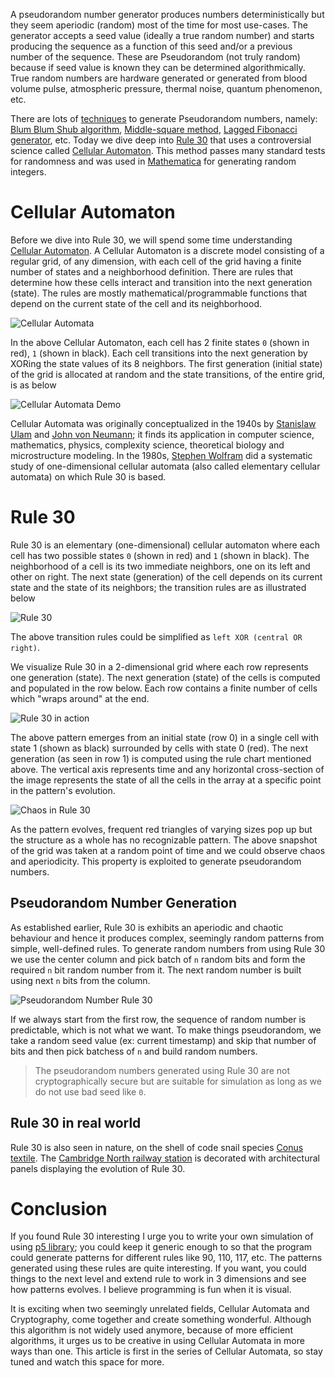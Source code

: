 A pseudorandom number generator produces numbers deterministically but they seem aperiodic (random) most of the time for most use-cases. The generator accepts a seed value (ideally a true random number) and starts producing the sequence as a function of this seed and/or a previous number of the sequence. These are Pseudorandom (not truly random) because if seed value is known they can be determined algorithmically. True random numbers are hardware generated or generated from blood volume pulse, atmospheric pressure, thermal noise, quantum phenomenon, etc.

There are lots of [techniques](https://en.wikipedia.org/wiki/List_of_random_number_generators#Pseudorandom_number_generators_(PRNGs)) to generate Pseudorandom numbers, namely: [Blum Blum Shub algorithm](https://en.wikipedia.org/wiki/Blum_Blum_Shub), [Middle-square method](https://en.wikipedia.org/wiki/Middle-square_method), [Lagged Fibonacci generator](https://en.wikipedia.org/wiki/Lagged_Fibonacci_generator), etc. Today we dive deep into [Rule 30](https://en.wikipedia.org/wiki/Rule_30) that uses a controversial science called [Cellular Automaton](https://en.wikipedia.org/wiki/Cellular_automaton). This method passes many standard tests for randomness and was used in [Mathematica](https://www.wolfram.com/mathematica/online/) for generating random integers.

# Cellular Automaton
Before we dive into Rule 30, we will spend some time understanding [Cellular Automaton](https://en.wikipedia.org/wiki/Cellular_automaton). A Cellular Automaton is a discrete model consisting of a regular grid, of any dimension, with each cell of the grid having a finite number of states and a neighborhood definition. There are rules that determine how these cells interact and transition into the next generation (state). The rules are mostly mathematical/programmable functions that depend on the current state of the cell and its neighborhood.

![Cellular Automata](https://user-images.githubusercontent.com/4745789/74360178-9bcfe300-4dea-11ea-8c87-91005e89c881.png)

In the above Cellular Automaton, each cell has 2 finite states `0` (shown in red), `1` (shown in black). Each cell transitions into the next generation by XORing the state values of its 8 neighbors. The first generation (initial state) of the grid is allocated at random and the state transitions, of the entire grid, is as below

![Cellular Automata Demo](https://media.giphy.com/media/J27aUn6QIWZFnVWzEB/giphy.gif)

Cellular Automata was originally conceptualized in the 1940s by [Stanislaw Ulam](https://en.wikipedia.org/wiki/Stanislaw_Ulam) and [John von Neumann](https://en.wikipedia.org/wiki/John_von_Neumann); it finds its application in computer science, mathematics, physics, complexity science, theoretical biology and microstructure modeling. In the 1980s, [Stephen Wolfram](https://en.wikipedia.org/wiki/Stephen_Wolfram) did a systematic study of one-dimensional cellular automata (also called elementary cellular automata) on which Rule 30 is based.

# Rule 30
Rule 30 is an elementary (one-dimensional) cellular automaton where each cell has two possible states `0` (shown in red) and `1` (shown in black). The neighborhood of a cell is its two immediate neighbors, one on its left and other on right. The next state (generation) of the cell depends on its current state and the state of its neighbors; the transition rules are as illustrated below

![Rule 30](https://user-images.githubusercontent.com/4745789/74396927-78805480-4e39-11ea-8349-b6774d05a600.png)

The above transition rules could be simplified as `left XOR (central OR right)`.

We visualize Rule 30 in a 2-dimensional grid where each row represents one generation (state). The next generation (state) of the cells is computed and populated in the row below. Each row contains a finite number of cells which "wraps around" at the end.

![Rule 30 in action](https://media.giphy.com/media/d9YuURGwsOD8qVt8uE/giphy.gif)

The above pattern emerges from an initial state (row 0) in a single cell with state 1 (shown as black) surrounded by cells with state 0 (red). The next generation (as seen in row 1) is computed using the rule chart mentioned above. The vertical axis represents time and any horizontal cross-section of the image represents the state of all the cells in the array at a specific point in the pattern's evolution.

![Chaos in Rule 30](https://user-images.githubusercontent.com/4745789/74433188-f1a59900-4e85-11ea-970d-c60af22568ea.png)

As the pattern evolves, frequent red triangles of varying sizes pop up but the structure as a whole has no recognizable pattern. The above snapshot of the grid was taken at a random point of time and we could observe chaos and aperiodicity. This property is exploited to generate pseudorandom numbers.

## Pseudorandom Number Generation
As established earlier, Rule 30 is exhibits an aperiodic and chaotic behaviour and hence it produces complex, seemingly random patterns from simple, well-defined rules. To generate random numbers from using Rule 30 we use the center column and pick batch of `n` random bits and form the required `n` bit random number from it. The next random number is built using next `n` bits from the column.

![Pseudorandom Number Rule 30](https://user-images.githubusercontent.com/4745789/74435575-c2455b00-4e8a-11ea-835b-ca5f722dae9e.png)

If we always start from the first row, the sequence of random number is predictable, which is not what we want. To make things pseudorandom, we take a random seed value (ex: current timestamp) and skip that number of bits and then pick batchess of `n` and build random numbers.

> The pseudorandom numbers generated using Rule 30 are not cryptographically secure but are suitable for simulation as long as we do not use bad seed like `0`.

## Rule 30 in real world

Rule 30 is also seen in nature, on the shell of code snail species [Conus textile](https://en.wikipedia.org/wiki/Conus_textile). The [Cambridge North railway station](https://en.wikipedia.org/wiki/Cambridge_North_railway_station#Facilities) is decorated with architectural panels displaying the evolution of Rule 30.

# Conclusion
If you found Rule 30 interesting I urge you to write your own simulation of using [p5 library](https://p5js.org/); you could keep it generic enough to so that the program could generate patterns for different rules like 90, 110, 117, etc. The patterns generated using these rules are quite interesting. If you want, you could things to the next level and extend rule to work in 3 dimensions and see how patterns evolves. I believe programming is fun when it is visual.

It is exciting when two seemingly unrelated fields, Cellular Automata and Cryptography, come together and create something wonderful. Although this algorithm is not widely used anymore, because of more efficient algorithms, it urges us to be creative in using Cellular Automata in more ways than one. This article is first in the series of Cellular Automata, so stay tuned and watch this space for more.
